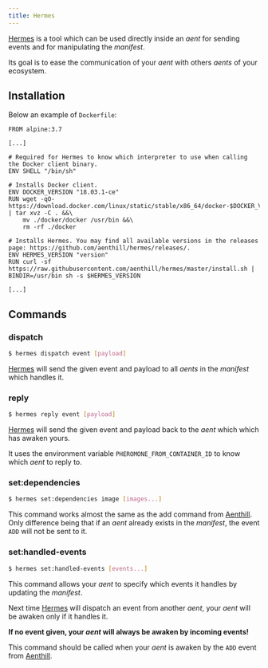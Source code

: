 ```yaml
---
title: Hermes
---
```


[Hermes](https://github.com/aenthill/hermes) is a tool which can be used directly inside an *aent* 
for sending events and for manipulating the *manifest*.

Its goal is to ease the communication of your *aent* with others *aents* of your ecosystem.

## Installation

Below an example of <code>Dockerfile</code>: 

```
FROM alpine:3.7

[...]

# Required for Hermes to know which interpreter to use when calling the Docker client binary.
ENV SHELL "/bin/sh"

# Installs Docker client.
ENV DOCKER_VERSION "18.03.1-ce"
RUN wget -qO- https://download.docker.com/linux/static/stable/x86_64/docker-$DOCKER_VERSION.tgz | tar xvz -C . &&\
    mv ./docker/docker /usr/bin &&\
    rm -rf ./docker

# Installs Hermes. You may find all available versions in the releases page: https://github.com/aenthill/hermes/releases/.
ENV HERMES_VERSION "version"
RUN curl -sf https://raw.githubusercontent.com/aenthill/hermes/master/install.sh | BINDIR=/usr/bin sh -s $HERMES_VERSION

[...]
```

## Commands

### dispatch

```bash
$ hermes dispatch event [payload]
```

[Hermes](https://github.com/aenthill/hermes) will send the given event and payload to all *aents* in the *manifest* which handles it.

### reply

```bash
$ hermes reply event [payload]
```

[Hermes](https://github.com/aenthill/hermes) will send the given event and payload back to the *aent* which which has awaken yours.

It uses the environment variable <code>PHEROMONE_FROM_CONTAINER_ID</code> to know which *aent* to reply to.

### set:dependencies

```bash
$ hermes set:dependencies image [images...]
```

This command works almost the same as the add command from [Aenthill](https://github.com/aenthill/aenthill). 
Only difference being that if an *aent* already exists in the *manifest*, the event <code>ADD</code> will not be sent to it.

### set:handled-events

```bash
$ hermes set:handled-events [events...]
```

This command allows your *aent* to specify which events it handles by updating the *manifest*.

Next time [Hermes](https://github.com/aenthill/hermes) will dispatch an event from another *aent*, 
your *aent* will be awaken only if it handles it.

**If no event given, your *aent* will always be awaken by incoming events!**

This command should be called when your *aent* is awaken by the <code>ADD</code> event from [Aenthill](https://github.com/aenthill/aenthill).